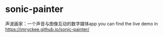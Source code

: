 # sonic-painter
声波画家：一个声音与图像互动的数字媒体app
you can find the live demo in https://imryckee.github.io/sonic-painter/
